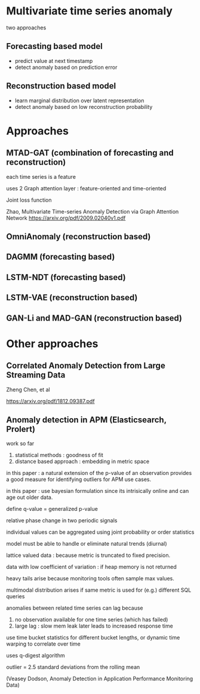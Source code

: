 
# Multivariate time series anomaly

two approaches

## Forecasting based model

* predict value at next timestamp
* detect anomaly based on prediction error

## Reconstruction based model

* learn marginal distribution over latent representation 
* detect anomaly based on low reconstruction probability

# Approaches

## MTAD-GAT (combination of forecasting and reconstruction)

each time series is a feature

uses 2 Graph attention layer : feature-oriented and time-oriented

Joint loss function 

Zhao, Multivariate Time-series Anomaly Detection via Graph Attention Network
https://arxiv.org/pdf/2009.02040v1.pdf

## OmniAnomaly (reconstruction based)

## DAGMM (forecasting based)

## LSTM-NDT (forecasting based)

## LSTM-VAE  (reconstruction based)

## GAN-Li and MAD-GAN (reconstruction based)

# Other approaches

## Correlated Anomaly Detection from Large Streaming Data 

Zheng Chen, et al 

https://arxiv.org/pdf/1812.09387.pdf

## Anomaly detection in APM (Elasticsearch, Prolert)

work so far
1. statistical methods : goodness of fit
2. distance based approach : embedding in metric space

in this paper : a natural extension of the p-value of an observation provides a good measure for
identifying outliers for APM use cases.

in this paper : use bayesian formulation since its intrisically online and can age out older data.

define q-value = generalized p-value

relative phase change in two periodic signals

individual values can be aggregated using joint probability or order statistics 

model must be able to handle or eliminate natural trends (diurnal)

lattice valued data : because metric is truncated to fixed precision.

data with low coefficient of variation : if heap memory is not returned

heavy tails arise because monitoring tools often sample max values.

multimodal distribution arises if same metric is used for (e.g.) different SQL queries

anomalies between related time series can lag because 
1. no observation available for one time series (which has failed)
2. large lag : slow mem leak later leads to increased response time

use time bucket statistics for different bucket lengths, or dynamic time warping to correlate over time

uses q-digest algorithm

outlier = 2.5 standard deviations from the rolling mean

(Veasey Dodson, Anomaly Detection in Application Performance Monitoring Data)
